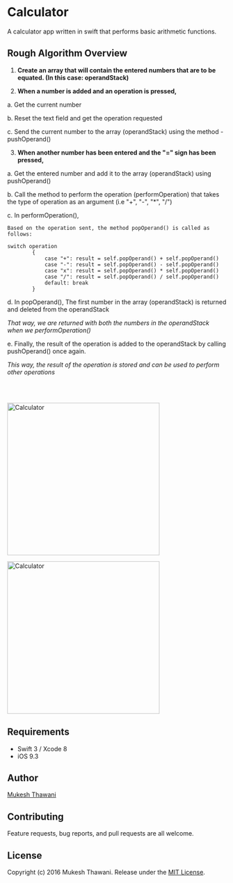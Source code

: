 Calculator
==========

A calculator app written in swift that performs basic arithmetic functions.

<h2> Rough Algorithm Overview </h2>


1. <strong>Create an array that will contain the entered numbers that are to be equated.
  (In this case: operandStack)</strong>

2. <strong>When a number is added and an operation is pressed, </strong>

  a. Get the current number

  b. Reset the text field and get the operation requested

  c. Send the current number to the array (operandStack) using the method  - pushOperand()

3. <strong>When another number has been entered and the "=" sign has been pressed,</strong>

  a. Get the entered number and add it to the array (operandStack) using pushOperand()

  b. Call the method to perform the operation (performOperation) that takes the type of operation as an argument (i.e "+", "-", "*", "/")

  c. In performOperation(),

    Based on the operation sent, the method popOperand() is called as follows:
````
switch operation
        {
            case "+": result = self.popOperand() + self.popOperand()
            case "-": result = self.popOperand() - self.popOperand()
            case "x": result = self.popOperand() * self.popOperand()
            case "/": result = self.popOperand() / self.popOperand()
            default: break
        }
````

  d. In popOperand(),
  The first number in the array (operandStack) is returned and deleted from the operandStack

  <i>That way, we are returned with both the numbers in the operandStack when we performOperation()</i>

  e. Finally, the result of the operation is added to the operandStack by calling pushOperand() once again.

   <i> This way, the result of the operation is stored and can be used to perform other operations</i>

<br>
<br>

<img
src='https://raw.githubusercontent.com/mukeshthawani/Calculator/master/graphics/scr1.png' width='350' alt='Calculator'>

<img
src='https://raw.githubusercontent.com/mukeshthawani/Calculator/master/graphics/scr2.png' width='350' alt='Calculator'>
## Requirements

- Swift 3 / Xcode 8
- iOS 9.3

## Author

[Mukesh Thawani](http://twitter.com/MukeshThawani)

## Contributing

Feature requests, bug reports, and pull requests are all welcome.

## License

Copyright (c) 2016 Mukesh Thawani. Release under the [MIT License](License).
